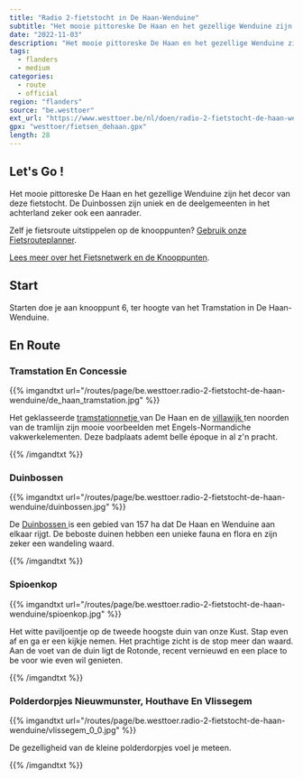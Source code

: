 ```yaml
---
title: "Radio 2-fietstocht in De Haan-Wenduine"
subtitle: "Het mooie pittoreske De Haan en het gezellige Wenduine zijn het decor van deze fietstocht"
date: "2022-11-03"
description: "Het mooie pittoreske De Haan en het gezellige Wenduine zijn het decor van deze fietstocht" 
tags:
  - flanders
  - medium
categories: 
  - route
  - official
region: "flanders"
source: "be.westtoer"
ext_url: "https://www.westtoer.be/nl/doen/radio-2-fietstocht-de-haan-wenduine"
gpx: "westtoer/fietsen_dehaan.gpx"
length: 28
---
```


## Let's Go !

Het mooie pittoreske De Haan en het gezellige Wenduine zijn het decor van deze fietstocht. De Duinbossen zijn uniek en de deelgemeenten in het achterland zeker ook een aanrader.

Zelf je fietsroute uitstippelen op de knooppunten? [Gebruik onze Fietsrouteplanner](http://www.westtoer.be/nl/fietsrouteplanner).

[Lees meer over het Fietsnetwerk en de Knooppunten](http://www.westtoer.be/nl/inspiratie/fietsnetwerk).

## Start 

Starten doe je aan knooppunt 6, ter hoogte van het Tramstation in De Haan-Wenduine. 

## En Route

### Tramstation En Concessie

{{% imgandtxt url="/routes/page/be.westtoer.radio-2-fietstocht-de-haan-wenduine/de_haan_tramstation.jpg" %}}

Het geklasseerde [tramstationnetje ](https://www.westtoer.be/nl/doen/tramstation-de-haan)van De Haan en de [villawijk ](https://www.westtoer.be/nl/doen/concessiewijk)ten noorden van de tramlijn zijn mooie voorbeelden met Engels-Normandiche vakwerkelementen. Deze badplaats ademt belle époque in al z'n pracht.

{{% /imgandtxt %}}

### Duinbossen

{{% imgandtxt url="/routes/page/be.westtoer.radio-2-fietstocht-de-haan-wenduine/duinbossen.jpg" %}}

De [Duinbossen ](https://www.westtoer.be/nl/doen/duinbossen)is een gebied van 157 ha dat De Haan en Wenduine aan elkaar rijgt. De beboste duinen hebben een unieke fauna en flora en zijn zeker een wandeling waard.

{{% /imgandtxt %}}

### Spioenkop

{{% imgandtxt url="/routes/page/be.westtoer.radio-2-fietstocht-de-haan-wenduine/spioenkop.jpg" %}}

Het witte paviljoentje op de tweede hoogste duin van onze Kust. Stap even af en ga er een kijkje nemen. Het prachtige zicht is de stop meer dan waard. Aan de voet van de duin ligt de Rotonde, recent vernieuwd en een place to be voor wie even wil genieten.

{{% /imgandtxt %}}

### Polderdorpjes Nieuwmunster, Houthave En Vlissegem

{{% imgandtxt url="/routes/page/be.westtoer.radio-2-fietstocht-de-haan-wenduine/vlissegem_0_0.jpg" %}}

De gezelligheid van de kleine polderdorpjes voel je meteen. 

{{% /imgandtxt %}}
